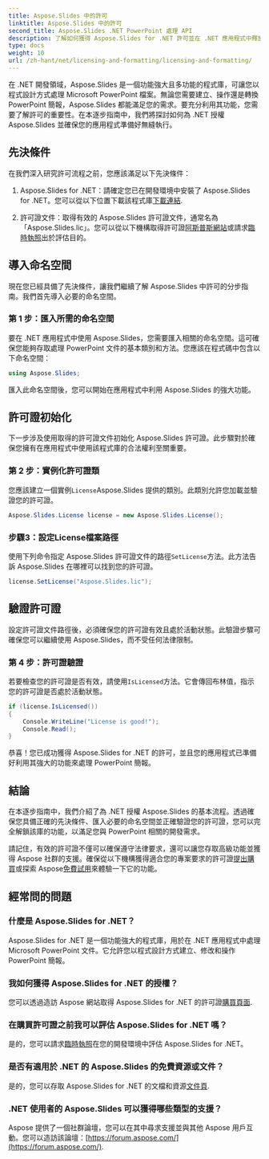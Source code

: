 ```yaml
---
title: Aspose.Slides 中的許可
linktitle: Aspose.Slides 中的許可
second_title: Aspose.Slides .NET PowerPoint 處理 API
description: 了解如何獲得 Aspose.Slides for .NET 許可並在 .NET 應用程式中釋放 PowerPoint 操作的強大功能。
type: docs
weight: 10
url: /zh-hant/net/licensing-and-formatting/licensing-and-formatting/
---
```


在 .NET 開發領域，Aspose.Slides 是一個功能強大且多功能的程式庫，可讓您以程式設計方式處理 Microsoft PowerPoint 檔案。無論您需要建立、操作還是轉換 PowerPoint 簡報，Aspose.Slides 都能滿足您的需求。要充分利用其功能，您需要了解許可的重要性。在本逐步指南中，我們將探討如何為 .NET 授權 Aspose.Slides 並確保您的應用程式準備好無縫執行。

## 先決條件

在我們深入研究許可流程之前，您應該滿足以下先決條件：

1. Aspose.Slides for .NET：請確定您已在開發環境中安裝了 Aspose.Slides for .NET。您可以從以下位置下載該程式庫[下載連結](https://releases.aspose.com/slides/net/).

2. 許可證文件：取得有效的 Aspose.Slides 許可證文件，通常名為「Aspose.Slides.lic」。您可以從以下機構取得許可證[阿斯普斯網站](https://purchase.aspose.com/buy)或請求[臨時執照](https://purchase.aspose.com/temporary-license/)出於評估目的。

## 導入命名空間

現在您已經具備了先決條件，讓我們繼續了解 Aspose.Slides 中許可的分步指南。我們首先導入必要的命名空間。

### 第 1 步：匯入所需的命名空間

要在 .NET 應用程式中使用 Aspose.Slides，您需要匯入相關的命名空間。這可確保您能夠存取處理 PowerPoint 文件的基本類別和方法。您應該在程式碼中包含以下命名空間：

```csharp
using Aspose.Slides;
```

匯入此命名空間後，您可以開始在應用程式中利用 Aspose.Slides 的強大功能。

## 許可證初始化

下一步涉及使用取得的許可證文件初始化 Aspose.Slides 許可證。此步驟對於確保您擁有在應用程式中使用該程式庫的合法權利至關重要。

### 第 2 步：實例化許可證類

您應該建立一個實例`License`Aspose.Slides 提供的類別。此類別允許您加載並驗證您的許可證。

```csharp
Aspose.Slides.License license = new Aspose.Slides.License();
```

### 步驟3：設定License檔案路徑

使用下列命令指定 Aspose.Slides 許可證文件的路徑`SetLicense`方法。此方法告訴 Aspose.Slides 在哪裡可以找到您的許可證。

```csharp
license.SetLicense("Aspose.Slides.lic");
```

## 驗證許可證

設定許可證文件路徑後，必須確保您的許可證有效且處於活動狀態。此驗證步驟可確保您可以繼續使用 Aspose.Slides，而不受任何法律限制。

### 第 4 步：許可證驗證

若要檢查您的許可證是否有效，請使用`IsLicensed`方法。它會傳回布林值，指示您的許可證是否處於活動狀態。

```csharp
if (license.IsLicensed())
{
    Console.WriteLine("License is good!");
    Console.Read();
}
```

恭喜！您已成功獲得 Aspose.Slides for .NET 的許可，並且您的應用程式已準備好利用其強大的功能來處理 PowerPoint 簡報。

## 結論

在本逐步指南中，我們介紹了為 .NET 授權 Aspose.Slides 的基本流程。透過確保您具備正確的先決條件、匯入必要的命名空間並正確驗證您的許可證，您可以完全解鎖該庫的功能，以滿足您與 PowerPoint 相關的開發需求。

請記住，有效的許可證不僅可以確保遵守法律要求，還可以讓您存取高級功能並獲得 Aspose 社群的支援。確保從以下機構獲得適合您的專案要求的許可證[提出購買](https://purchase.aspose.com/buy)或探索 Aspose[免費試用](https://releases.aspose.com/)來體驗一下它的功能。

## 經常問的問題

### 什麼是 Aspose.Slides for .NET？
Aspose.Slides for .NET 是一個功能強大的程式庫，用於在 .NET 應用程式中處理 Microsoft PowerPoint 文件。它允許您以程式設計方式建立、修改和操作 PowerPoint 簡報。

### 我如何獲得 Aspose.Slides for .NET 的授權？
您可以透過造訪 Aspose 網站取得 Aspose.Slides for .NET 的許可證[購買頁面](https://purchase.aspose.com/buy).

### 在購買許可證之前我可以評估 Aspose.Slides for .NET 嗎？
是的，您可以請求[臨時執照](https://purchase.aspose.com/temporary-license/)在您的開發環境中評估 Aspose.Slides for .NET。

### 是否有適用於 .NET 的 Aspose.Slides 的免費資源或文件？
是的，您可以存取 Aspose.Slides for .NET 的文檔和資源[文件頁](https://reference.aspose.com/slides/net/).

### .NET 使用者的 Aspose.Slides 可以獲得哪些類型的支援？
 Aspose 提供了一個社群論壇，您可以在其中尋求支援並與其他 Aspose 用戶互動。您可以造訪該論壇：[https://forum.aspose.com/](https://forum.aspose.com/).